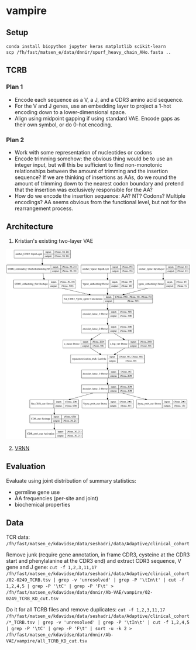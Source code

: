 # vampire

## Setup

```
conda install biopython jupyter keras matplotlib scikit-learn
scp /fh/fast/matsen_e/data/dnnir/spurf_heavy_chain_AHo.fasta ..
```


## TCRB

### Plan 1

* Encode each sequence as a V, a J, and a CDR3 amino acid sequence.
* For the V and J genes, use an embedding layer to project a 1-hot encoding down to a lower-dimensional space.
* Align using midpoint gapping if using standard VAE. Encode gaps as their own symbol, or do 0-hot encoding.

### Plan 2

* Work with some representation of nucleotides or codons
* Encode trimming somehow: the obvious thing would be to use an integer input, but will this be sufficient to find non-monotonic relationships between the amount of trimming and the insertion sequence? If we are thinking of insertions as AAs, do we round the amount of trimming down to the nearest codon boundary and pretend that the insertion was exclusively responsible for the AA?
* How do we encode the insertion sequence: AA? NT? Codons? Multiple encodings? AA seems obvious from the functional level, but not for the rearrangement process.


## Architecture

1. Kristian's existing two-layer VAE

![Simple TCR VAE](layout_plots/vae_TCR.svg)



2. [VRNN](http://arxiv.org/abs/1506.02216)


## Evaluation

Evaluate using joint distribution of summary statistics:

* germline gene use
* AA frequencies (per-site and joint)
* biochemical properties


## Data
TCR data: `/fh/fast/matsen_e/kdavidse/data/seshadri/data/Adaptive/clinical_cohort`

Remove junk (require gene annotation, in frame CDR3, cysteine at the CDR3 start and phenylalanine at the CDR3 end) and extract CDR3 sequence, V gene and J gene:
`cut -f 1,2,3,11,17 /fh/fast/matsen_e/kdavidse/data/seshadri/data/Adaptive/clinical_cohort/02-0249_TCRB.tsv | grep -v 'unresolved' | grep -P '\tIn\t' | cut -f 1,2,4,5 | grep -P '\tC' | grep -P 'F\t' > /fh/fast/matsen_e/kdavidse/data/dnnir/Ab-VAE/vampire/02-0249_TCRB_KD_cut.tsv`


Do it for all TCRB files and remove duplicates:
`cut -f 1,2,3,11,17 /fh/fast/matsen_e/kdavidse/data/seshadri/data/Adaptive/clinical_cohort/*_TCRB.tsv | grep -v 'unresolved' | grep -P '\tIn\t' | cut -f 1,2,4,5 | grep -P '\tC' | grep -P 'F\t' | sort -u -k 2 > /fh/fast/matsen_e/kdavidse/data/dnnir/Ab-VAE/vampire/all_TCRB_KD_cut.tsv`



